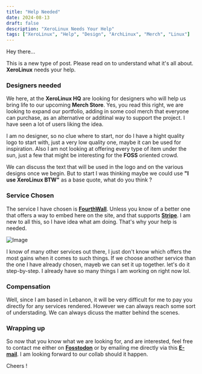 ```yaml
---
title: "Help Needed"
date: 2024-08-13
draft: false
description: "XeroLinux Needs Your Help"
tags: ["XeroLinux", "Help", "Design", "ArchLinux", "Merch", "Linux"]
---
```

Hey there...

This is a new type of post. Please read on to understand what it's all about. **XeroLinux** needs your help.

### Designers needed

We here, at the **XeroLinux HQ** are looking for designers who will help us bring life to our upcoming **Merch Store**. Yes, you read this right, we are looking to expand our portfolio, adding in some cool merch that everyone can purchase, as an alternative or additinal way to support the project. I have seen a lot of users liking the idea.

I am no designer, so no clue where to start, nor do I have a hight quality logo to start with, just a very low quality one, maybe it can be used for inspiration. Also I am not looking at offering every type of item under the sun, just a few that might be interesting for the **FOSS** oriented crowd.

We can discuss the text that will be used in the logo and on the various designs once we begin. But to start I was thinking maybe we could use **"I use XeroLinux BTW"** as a base quote, what do you think ?

### Service Chosen

The service I have chosen is [**FourthWall**](https://darkxero-shop.fourthwall.com). Unless you know of a better one that offers a way to embed here on the site, and that supports [**Stripe**](https://stripe.com/). I am new to all this, so I have idea what am doing. That's why your help is needed.

![Image](https://i.imgur.com/Ho4o9GK.png)

I know of many other services out there, I just don't know which offers the most gains when it comes to such things. If we choose another service than the one I have already chosen, mayeb we can set it up together. let's do it step-by-step. I already have so many things I am working on right now lol.

### Compensation

Well, since I am based in Lebanon, it will be very difficult for me to pay you directly for any services rendered. However we can always reach some sort of understading. We can always dicuss the matter behind the scenes.

### Wrapping up

So now that you know what we are looking for, and are interested, feel free to contact me either on [**Fosstodon**](https://fosstodon.org/@XeroLinux) or by emailing me directly via this [**E-mail**](mailto:info@techxero.com?subject=XeroLinux%20Merch%20Design). I am looking forward to our collab should it happen.

Cheers !
